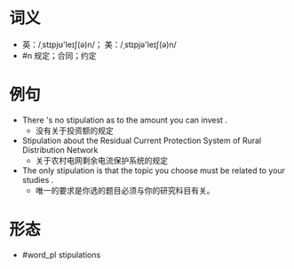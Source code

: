 # 词义
- 英：/ˌstɪpjʊ'leɪʃ(ə)n/； 美：/ˌstɪpjə'leɪʃ(ə)n/
- #n 规定；合同；约定
# 例句
- There 's no stipulation as to the amount you can invest .
	- 没有关于投资额的规定
- Stipulation about the Residual Current Protection System of Rural Distribution Network
	- 关于农村电网剩余电流保护系统的规定
- The only stipulation is that the topic you choose must be related to your studies .
	- 唯一的要求是你选的题目必须与你的研究科目有关。
# 形态
- #word_pl stipulations
